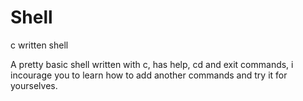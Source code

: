 # Shell
c written shell

A pretty basic shell written with c, has help, cd and exit commands, i incourage you to learn how to add another commands and try it for yourselves.

